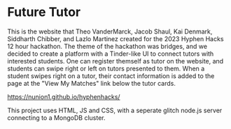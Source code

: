 # Future Tutor
This is the website that Theo VanderMarck, Jacob Shaul, Kai Denmark, Siddharth Chibber, and Lazlo Martinez created for the 2023 Hyphen Hacks 12 hour hackathon.
The theme of the hackathon was bridges, and we decided to create a platform with a Tinder-like UI to connect tutors with interested students. One can register themself as tutor on the website, and students can swipe right or left on tutors presented to them. When a student swipes right on a tutor, their contact information is added to the page at the "View My Matches" link below the tutor cards. 

https://nunion1.github.io/hyphenhacks/

This project uses HTML, JS and CSS, with a seperate glitch node.js server connecting to a MongoDB cluster.
